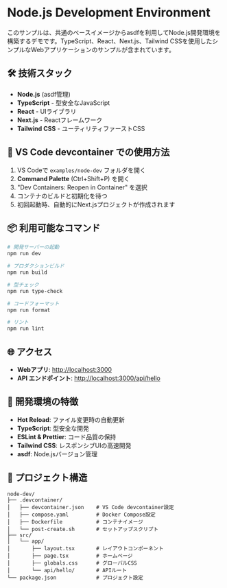 # Node.js Development Environment

このサンプルは、共通のベースイメージからasdfを利用してNode.js開発環境を構築するデモです。TypeScript、React、Next.js、Tailwind CSSを使用したシンプルなWebアプリケーションのサンプルが含まれています。

## 🛠️ 技術スタック

- **Node.js** (asdf管理)
- **TypeScript** - 型安全なJavaScript
- **React** - UIライブラリ
- **Next.js** - Reactフレームワーク
- **Tailwind CSS** - ユーティリティファーストCSS

## 🚀 VS Code devcontainer での使用方法

1. VS Codeで `examples/node-dev` フォルダを開く
2. **Command Palette** (Ctrl+Shift+P) を開く
3. "Dev Containers: Reopen in Container" を選択
4. コンテナのビルドと初期化を待つ
5. 初回起動時、自動的にNext.jsプロジェクトが作成されます

## 📦 利用可能なコマンド

```bash
# 開発サーバーの起動
npm run dev

# プロダクションビルド
npm run build

# 型チェック
npm run type-check

# コードフォーマット
npm run format

# リント
npm run lint
```

## 🌐 アクセス

- **Webアプリ**: [http://localhost:3000](http://localhost:3000)
- **API エンドポイント**: [http://localhost:3000/api/hello](http://localhost:3000/api/hello)

## 🔧 開発環境の特徴

- **Hot Reload**: ファイル変更時の自動更新
- **TypeScript**: 型安全な開発
- **ESLint & Prettier**: コード品質の保持
- **Tailwind CSS**: レスポンシブUIの高速開発
- **asdf**: Node.jsバージョン管理

## 📁 プロジェクト構造

```text
node-dev/
├── .devcontainer/
│   ├── devcontainer.json    # VS Code devcontainer設定
│   ├── compose.yaml         # Docker Compose設定
│   ├── Dockerfile           # コンテナイメージ
│   └── post-create.sh       # セットアップスクリプト
├── src/
│   └── app/
│       ├── layout.tsx       # レイアウトコンポーネント
│       ├── page.tsx         # ホームページ
│       ├── globals.css      # グローバルCSS
│       └── api/hello/       # APIルート
└── package.json             # プロジェクト設定
```
